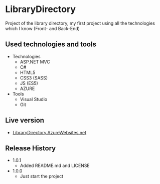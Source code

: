 # LibraryDirectory
Project of the library directory, my first project using all the technologies which I know (Front- and Back-End)


## Used technologies and tools

* Technologies
    * ASP.NET MVC
    * C#
    * HTML5
    * CSS3 (SASS)
    * JS (ES5)
    * AZURE
* Tools
    * Visual Studio
    * Git


## Live version

* <a href="http://librarydirectory.azurewebsites.net/" target="_blank">LibraryDirectory.AzureWebsites.net</a>
    
    
## Release History

* 1.0.1
    * Added README.md and LICENSE
* 1.0.0
    * Just start the project
